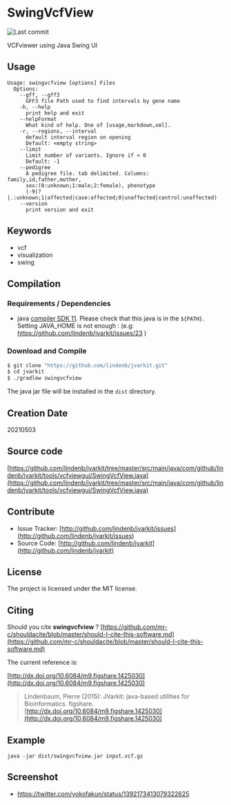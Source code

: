 # SwingVcfView

![Last commit](https://img.shields.io/github/last-commit/lindenb/jvarkit.png)

VCFviewer using Java Swing UI


## Usage

```
Usage: swingvcfview [options] Files
  Options:
    --gff, --gff3
      GFF3 file Path used to find intervals by gene name
    -h, --help
      print help and exit
    --helpFormat
      What kind of help. One of [usage,markdown,xml].
    -r, --regions, --interval
      default interval region on opening
      Default: <empty string>
    --limit
      Limit number of variants. Ignore if < 0
      Default: -1
    --pedigree
      A pedigree file. tab delimited. Columns: family,id,father,mother, 
      sex:(0:unknown;1:male;2:female), phenotype 
      (-9|?|.:unknown;1|affected|case:affected;0|unaffected|control:unaffected) 
    --version
      print version and exit

```


## Keywords

 * vcf
 * visualization
 * swing


## Compilation

### Requirements / Dependencies

* java [compiler SDK 11](https://jdk.java.net/11/). Please check that this java is in the `${PATH}`. Setting JAVA_HOME is not enough : (e.g: https://github.com/lindenb/jvarkit/issues/23 )


### Download and Compile

```bash
$ git clone "https://github.com/lindenb/jvarkit.git"
$ cd jvarkit
$ ./gradlew swingvcfview
```

The java jar file will be installed in the `dist` directory.


## Creation Date

20210503

## Source code 

[https://github.com/lindenb/jvarkit/tree/master/src/main/java/com/github/lindenb/jvarkit/tools/vcfviewgui/SwingVcfView.java](https://github.com/lindenb/jvarkit/tree/master/src/main/java/com/github/lindenb/jvarkit/tools/vcfviewgui/SwingVcfView.java)


## Contribute

- Issue Tracker: [http://github.com/lindenb/jvarkit/issues](http://github.com/lindenb/jvarkit/issues)
- Source Code: [http://github.com/lindenb/jvarkit](http://github.com/lindenb/jvarkit)

## License

The project is licensed under the MIT license.

## Citing

Should you cite **swingvcfview** ? [https://github.com/mr-c/shouldacite/blob/master/should-I-cite-this-software.md](https://github.com/mr-c/shouldacite/blob/master/should-I-cite-this-software.md)

The current reference is:

[http://dx.doi.org/10.6084/m9.figshare.1425030](http://dx.doi.org/10.6084/m9.figshare.1425030)

> Lindenbaum, Pierre (2015): JVarkit: java-based utilities for Bioinformatics. figshare.
> [http://dx.doi.org/10.6084/m9.figshare.1425030](http://dx.doi.org/10.6084/m9.figshare.1425030)


## Example

```
java -jar dist/swingvcfview.jar input.vcf.gz
```

## Screenshot

 * https://twitter.com/yokofakun/status/1392173413079322625

